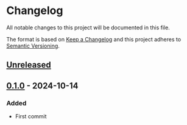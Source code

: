 # Changelog

All notable changes to this project will be documented in this file.

The format is based on [Keep a Changelog](https://keepachangelog.com/en/1.0.0/)
and this project adheres to [Semantic Versioning](https://semver.org/spec/v2.0.0.html).

## [Unreleased]

## [0.1.0] - 2024-10-14
### Added
- First commit

[Unreleased]: https://github.com/lmgarret/ha-pcbu/compare/0.1.0...0.1.0
[0.1.0]: https://github.com/lmgarret/ha-pcbu/compare/2934012e963020758d868caa083225b350a5ed7a...0.1.0
